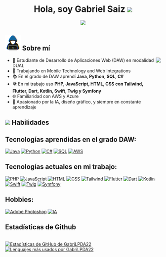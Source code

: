
<h1 align="center"><b>Hola, soy Gabriel Saiz </b><img src="https://media.giphy.com/media/hvRJCLFzcasrR4ia7z/giphy.gif" width="35"></h1>

<p align="center">
  <a href="https://github.com/DenverCoder1/readme-typing-svg">
    <img 
      src="https://readme-typing-svg.herokuapp.com?font=Time+New+Roman&color=cyan&size=25&center=true&vCenter=true&width=850&height=120
&lines=Estudiante+DAW+en+modalidad+DUAL;
Trabajando+en+Mobile+Technology+and+Web+Integrations;
PHP,+JS,+Flutter,+Tailwind,+Kotlin,+Swift,+y+más!"
    />
  </a>
</p>
    
## <picture><img src = "https://github.com/0xAbdulKhalid/0xAbdulKhalid/raw/main/assets/mdImages/about_me.gif" width="50px" style="visibility:visible;max-width:100%;"></picture> **Sobre mí**

<picture>
  <img align="right" <img src="https://camo.githubusercontent.com/e2e93a7fdf20ca4f31a557c3bfc701bea95009d2520601aa6db1a64bc612b775/68747470733a2f2f6d656469612e67697068792e636f6d2f6d656469612f517670715443694563777476783677774a4b2f67697068792e676966" height="300" data-canonical-src="https://media.giphy.com/media/QvpqTCiEcwtvx6wwJK/giphy.gif" style="max-width: 100%; display: inline-block;" data-target="animated-image.originalImage">
</picture>

- 🌱 Estudiante de Desarrollo de Aplicaciones Web (DAW) en modalidad DUAL
- 💼 Trabajando en Mobile Technology and Web Integrations
- 📚 En el grado de DAW aprendí **Java, Python, SQL, C#**
- 🛠️ En mi trabajo uso **PHP, JavaScript, HTML, CSS con Tailwind, Flutter, Dart, Kotlin, Swift, Twig y Symfony**
- 🌐 Familiaridad con AWS y Azure
- 🤖 Apasionado por la IA, diseño gráfico, y siempre en constante aprendizaje

## <img src="https://media2.giphy.com/media/QssGEmpkyEOhBCb7e1/giphy.gif?cid=ecf05e47a0n3gi1bfqntqmob8g9aid1oyj2wr3ds3mg700bl&rid=giphy.gif" width ="25"><b> Habilidades</b>

<p align="center">

## Tecnologías aprendidas en el grado DAW:
[![Java](https://img.shields.io/badge/Java-007396?style=for-the-badge&logo=openjdk&logoColor=white&labelColor=101010)]()
[![Python](https://img.shields.io/badge/Python-yellow?style=for-the-badge&logo=python&logoColor=white&labelColor=101010)]()
[![C#](https://img.shields.io/badge/C%23-239120?style=for-the-badge&logo=c-sharp&logoColor=white)]()
[![SQL](https://img.shields.io/badge/SQL-00000F?style=for-the-badge&logo=sql&logoColor=white)]()
[![AWS](https://img.shields.io/badge/AWS-232F3E?style=for-the-badge&logo=amazon-aws&logoColor=white&labelColor=101010)]()

## Tecnologías actuales en mi trabajo:
[![PHP](https://img.shields.io/badge/PHP-777BB4?style=for-the-badge&logo=php&logoColor=white)]()
[![JavaScript](https://img.shields.io/badge/JavaScript-F7DF1E?style=for-the-badge&logo=javascript&logoColor=black)]()
[![HTML](https://img.shields.io/badge/HTML-239120?style=for-the-badge&logo=html5&logoColor=white&labelColor=101010)]()
[![CSS](https://img.shields.io/badge/CSS-1572B6?style=for-the-badge&logo=css3&logoColor=white&labelColor=101010)]()
[![Tailwind](https://img.shields.io/badge/Tailwind_CSS-38B2AC?style=for-the-badge&logo=tailwind-css&logoColor=white)]()
[![Flutter](https://img.shields.io/badge/Flutter-02569B?style=for-the-badge&logo=flutter&logoColor=white)]()
[![Dart](https://img.shields.io/badge/Dart-0175C2?style=for-the-badge&logo=dart&logoColor=white)]()
[![Kotlin](https://img.shields.io/badge/Kotlin-0095D5?style=for-the-badge&logo=kotlin&logoColor=white)]()
[![Swift](https://img.shields.io/badge/Swift-FA7343?style=for-the-badge&logo=swift&logoColor=white)]()
[![Twig](https://img.shields.io/badge/Twig-68A066?style=for-the-badge&logo=twig&logoColor=white)]()
[![Symfony](https://img.shields.io/badge/Symfony-000000?style=for-the-badge&logo=symfony&logoColor=white)]()

## Hobbies:
[![Adobe Photoshop](https://img.shields.io/badge/Adobe%20Photoshop-31A8FF?style=for-the-badge&logo=adobe-photoshop&logoColor=white&labelColor=101010)]()
[![IA](https://img.shields.io/badge/IA-000000?style=for-the-badge&logo=OpenAI&logoColor=white&labelColor=101010)]()

</p>

## Estadísticas de Github

<br/>
<a href="https://github.com/GabriLPDA22">
  <img alt="Estadísticas de GitHub de GabriLPDA22" src="https://github-readme-stats.vercel.app/api?username=GabriLPDA22&show_icons=true&include_all_commits=true&count_private=true&theme=react&hide_border=true&bg_color=0D1117" />
</a>
<a href="https://github.com/GabriLPDA22">
  <img alt="Lenguajes más usados por GabriLPDA22" src="https://github-readme-stats.vercel.app/api/top-langs/?username=GabriLPDA22&langs_count=10&count_private=true&layout=compact&theme=react&hide_border=true&bg_color=0D1117" />
</a>
<br/>




